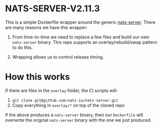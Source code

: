 # NATS-SERVER-V2.11.3

This is a simple Dockerfile wrapper around the generic [nats-server](https://github.com/nats-io/nats-server). There are many reasons we have this wrapper:

1. From time-to-time we need to replace a few files and build our own `nats-server` binary. This repo supports an overlay/rebuild/swap pattern to do this.

2. Wrapping allows us to control release timing.

# How this works

If there are files in the `overlay` folder, the CI scripts will:

1. `git clone git@github.com:nats-io/nats-server.git`
2. Copy everything in `overlay/*` on top of the cloned repo

If the above produces a `nats-server` binary, then our `Dockerfile` will overwrite the original `nats-server` binary with the one we just produced.
